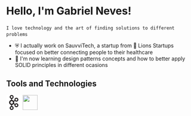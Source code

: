 # Hello, I'm Gabriel Neves!
`I love technology and the art of finding solutions to different problems`


- ⛨ I actually work on SauvviTech, a startup from 🦁 Lions Startups focused on better connecting people to their healthcare
- 🎯 I'm now learning design patterns concepts and how to better apply SOLID principles in different ocasions


## Tools and Technologies
<img loading="lazy" src="https://github.com/devicons/devicon/blob/v2.17.0/icons/apachekafka/apachekafka-original.svg" width="40" height="40"/> <img loading="lazy" src="https://cdn.jsdelivr.net/gh/devicons/devicon/icons/linux/linux-original.svg" width="40" height="40"/>
